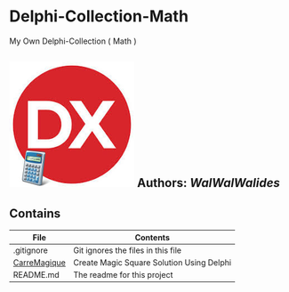 # Delphi-Collection-Math
My Own Delphi-Collection ( Math ) 

![](Delphi-Collection-Math.jpg)
**Authors:**  *WalWalWalides*
------

## Contains

| File | Contents | 
| --- | --- |
| .gitignore | Git ignores the files in this file |
|[CarreMagique](https://github.com/walwalwalides/Delphi-Collection-Thread/tree/master/CarreMagique)| Create Magic Square Solution Using Delphi 
| README.md | The readme for this project|

